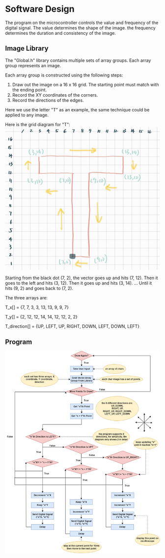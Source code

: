 # Software Design

The program on the microcontroller controls the value and frequency of the digital signal. The value determines the shape of the image. the frequency determines the duration and consistency of the image.

## Image Library

The "Global.h" library contains multiple sets of array groups. Each array group represents an image.

Each array group is constructed using the following steps:
1. Draw out the image on a 16 x 16 grid. The starting point must match with the ending point.
2. Record the XY coordinates of the corners.
3. Record the directions of the edges.

Here we use the letter "T" as an example, the same technique could be applied to any image.

Here is the grid diagram for "T":
![T](https://github.com/PaggieZ/EE-Emerge-2023-OscilloscopeFun/blob/main/pictures/T.png?raw=true)

Starting from the black dot (7, 2), the vector goes up and hits (7, 12). Then it goes to the left and hits (3, 12). Then it goes up and hits (3, 14). ... Until it hits (9, 2) and goes back to (7, 2). 

The three arrays are:

T_x[] = {7, 7, 3, 3, 13, 13, 9, 9, 7}

T_y[] = {2, 12, 12, 14, 14, 12, 12, 2, 2}

T_direction[] = {UP, LEFT, UP, RIGHT, DOWN, LEFT, DOWN, LEFT}

## Program

![flowchart](https://github.com/PaggieZ/EE-Emerge-2023-OscilloscopeFun/blob/main/pictures/flowchart.png?raw=true)